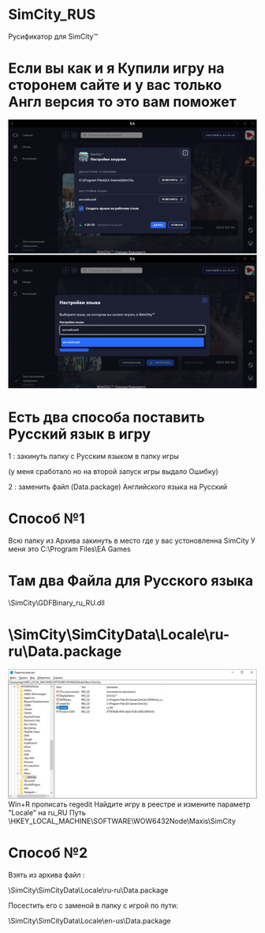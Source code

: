 # SimCity_RUS
Русификатор для SimCity™

# Если вы как и я Купили игру на сторонем сайте и у вас только Англ версия то это вам поможет

![img](/img/Instal1.png)
![img](/img/Instal2.png)

# Есть два способа поставить Русский язык в игру 

1 : закинуть папку с Русским языком в папку игры

(у меня сработало но на второй запуск игры выдало Ошибку)

2 : заменить файл (Data.package) Английского языка на Русский


# Способ №1

Всю папку из Архива закинуть в место где у вас устоновленна SimCity 
У меня это C:\Program Files\EA Games

Там два Файла для Русского языка
=========================================
\SimCity\GDFBinary_ru_RU.dll

\SimCity\SimCityData\Locale\ru-ru\Data.package
============================================


![reg](/img/reg.jpeg)
Win+R прописать regedit
Найдите игру в реестре и измените параметр "Locale" на ru_RU
Путь \HKEY_LOCAL_MACHINE\SOFTWARE\WOW6432Node\Maxis\SimCity


# Способ №2

Взять из архива файл :

\SimCity\SimCityData\Locale\ru-ru\Data.package

Посестить его с заменой в папку с игрой по пути:

\SimCity\SimCityData\Locale\en-us\Data.package



